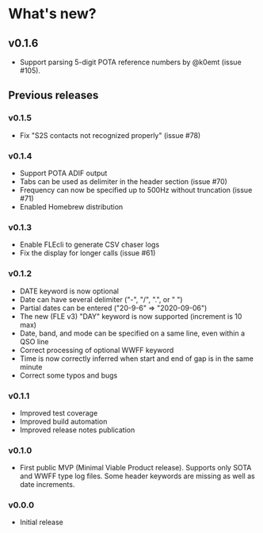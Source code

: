 # What's new?

## v0.1.6

* Support parsing 5-digit POTA reference numbers by @k0emt (issue #105).

## Previous releases

### v0.1.5

* Fix "S2S contacts not recognized properly" (issue #78)

### v0.1.4

* Support POTA ADIF output
* Tabs can be used as delimiter in the header section (issue #70)
* Frequency can now be specified up to 500Hz without truncation (issue #71)
* Enabled Homebrew distribution

### v0.1.3

* Enable FLEcli to generate CSV chaser logs
* Fix the display for longer calls (issue #61)

### v0.1.2

* DATE keyword is now optional
* Date can have several delimiter ("-", "/", ".", or " ")
* Partial dates can be entered ("20-9-6" => "2020-09-06")
* The new (FLE v3) "DAY" keyword is now supported (increment is 10 max)
* Date, band, and mode can be specified on a same line, even within a QSO line
* Correct processing of optional WWFF keyword
* Time is now correctly inferred when start and end of gap is in the same minute 
* Correct some typos and bugs

### v0.1.1

* Improved test coverage
* Improved build automation
* Improved release notes publication

### v0.1.0

* First public MVP (Minimal Viable Product release). Supports only SOTA and WWFF type log files. Some header keywords are missing as well as date increments.

### v0.0.0

* Initial release

